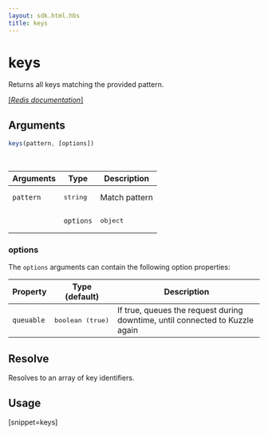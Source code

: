 ```yaml
---
layout: sdk.html.hbs
title: keys
---
```


# keys

Returns all keys matching the provided pattern.

[[_Redis documentation_]](https://redis.io/commands/keys)

## Arguments

```js
keys(pattern, [options])
```

<br/>

| Arguments    | Type    | Description |
|--------------|---------|-------------|
| `pattern` | <pre>string</pre> | Match pattern |
|| ``options`` | <pre>object</pre> | Optional query arguments |

### options

The `options` arguments can contain the following option properties:

| Property   | Type (default)   | Description                       |
| ---------- | ------- | --------------------------------- |
| `queuable` | <pre>boolean (true)</pre> | If true, queues the request during downtime, until connected to Kuzzle again |

## Resolve

Resolves to an array of key identifiers.

## Usage

[snippet=keys]
